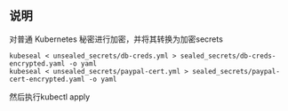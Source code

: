 ## 说明

对普通 Kubernetes 秘密进行加密，并将其转换为加密secrets

```
kubeseal < unsealed_secrets/db-creds.yml > sealed_secrets/db-creds-encrypted.yaml -o yaml
kubeseal < unsealed_secrets/paypal-cert.yml > sealed_secrets/paypal-cert-encrypted.yaml -o yaml
```

然后执行kubectl apply  
